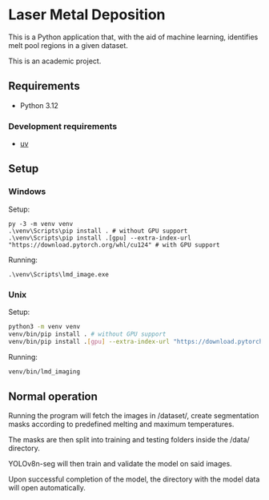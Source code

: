 # Laser Metal Deposition

This is a Python application that, with the aid of machine learning, identifies melt pool regions in a given dataset.

This is an academic project.

## Requirements

* Python 3.12

### Development requirements

* [uv](https://docs.astral.sh/uv/)

## Setup

### Windows

Setup:

```pwsh
py -3 -m venv venv
.\venv\Scripts\pip install . # without GPU support
.\venv\Scripts\pip install .[gpu] --extra-index-url "https://download.pytorch.org/whl/cu124" # with GPU support
```

Running:

```pwsh
.\venv\Scripts\lmd_image.exe
```

### Unix

Setup:

```sh
python3 -m venv venv
venv/bin/pip install . # without GPU support
venv/bin/pip install .[gpu] --extra-index-url "https://download.pytorch.org/whl/cu124" # with GPU support
```

Running:

```sh
venv/bin/lmd_imaging
```

## Normal operation
Running the program will fetch the images in /dataset/, create segmentation masks according to predefined melting and maximum temperatures.

The masks are then split into training and testing folders inside the /data/ directory.

YOLOv8n-seg will then train and validate the model on said images.

Upon successful completion of the model, the directory with the model data will open automatically.
